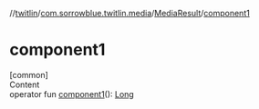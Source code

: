 //[twitlin](../../index.md)/[com.sorrowblue.twitlin.media](../index.md)/[MediaResult](index.md)/[component1](component1.md)



# component1  
[common]  
Content  
operator fun [component1](component1.md)(): [Long](https://kotlinlang.org/api/latest/jvm/stdlib/kotlin/-long/index.html)  



